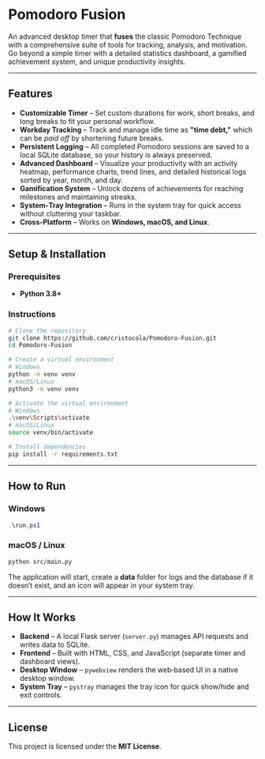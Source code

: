 # Pomodoro Fusion

An advanced desktop timer that **fuses** the classic Pomodoro Technique with a comprehensive suite of tools for tracking, analysis, and motivation. Go beyond a simple timer with a detailed statistics dashboard, a gamified achievement system, and unique productivity insights.

---

## Features

* **Customizable Timer** – Set custom durations for work, short breaks, and long breaks to fit your personal workflow.
* **Workday Tracking** – Track and manage idle time as **"time debt,"** which can be *paid off* by shortening future breaks.
* **Persistent Logging** – All completed Pomodoro sessions are saved to a local SQLite database, so your history is always preserved.
* **Advanced Dashboard** – Visualize your productivity with an activity heatmap, performance charts, trend lines, and detailed historical logs sorted by year, month, and day.
* **Gamification System** – Unlock dozens of achievements for reaching milestones and maintaining streaks.
* **System‑Tray Integration** – Runs in the system tray for quick access without cluttering your taskbar.
* **Cross‑Platform** – Works on **Windows, macOS, and Linux**.

---

## Setup & Installation

### Prerequisites

* **Python 3.8+**

### Instructions

```bash
# Clone the repository
git clone https://github.com/cristocola/Pomodoro-Fusion.git
cd Pomodoro-Fusion

# Create a virtual environment
# Windows
python -m venv venv
# macOS/Linux
python3 -m venv venv

# Activate the virtual environment
# Windows
.\venv\Scripts\activate
# macOS/Linux
source venv/bin/activate

# Install dependencies
pip install -r requirements.txt
```

---

## How to Run

### Windows

```powershell
.\run.ps1
```

### macOS / Linux

```bash
python src/main.py
```

The application will start, create a **data** folder for logs and the database if it doesn’t exist, and an icon will appear in your system tray.

---

## How It Works

* **Backend** – A local Flask server (`server.py`) manages API requests and writes data to SQLite.
* **Frontend** – Built with HTML, CSS, and JavaScript (separate timer and dashboard views).
* **Desktop Window** – `pywebview` renders the web‑based UI in a native desktop window.
* **System Tray** – `pystray` manages the tray icon for quick show/hide and exit controls.

---

## License

This project is licensed under the **MIT License**. 

